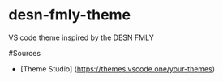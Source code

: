 # desn-fmly-theme
VS code theme inspired by the DESN FMLY

#Sources
* [Theme Studio] (https://themes.vscode.one/your-themes)
